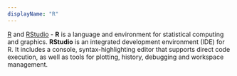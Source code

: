 ```yaml
---
displayName: "R"
---
```


[R](https://www.r-project.org/about.html) and [RStudio](https://rstudio.com/products/rstudio/) - **R** is a language and environment for statistical computing and graphics. **RStudio** is an integrated development environment (IDE) for R. It includes a console, syntax-highlighting editor that supports direct code execution, as well as tools for plotting, history, debugging and workspace management.